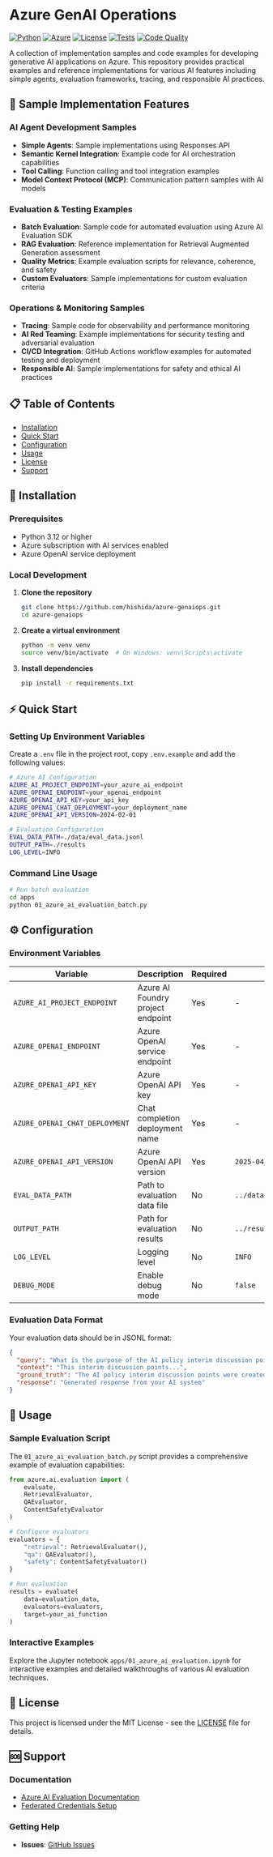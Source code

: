 # Azure GenAI Operations

[![Python](https://img.shields.io/badge/Python-3.12%2B-blue.svg)](https://python.org)
[![Azure](https://img.shields.io/badge/Azure-AI%20Services-0078d4.svg)](https://azure.microsoft.com/en-us/products/ai-services/)
[![License](https://img.shields.io/badge/License-MIT-green.svg)](LICENSE)
[![Tests](https://github.com/hishida/azure-genaiops/actions/workflows/ai-agent-evals.yml/badge.svg)](https://github.com/hishida/azure-genaiops/actions)
[![Code Quality](https://img.shields.io/badge/Code%20Quality-Pylint-yellow.svg)](https://pylint.org/)

A collection of implementation samples and code examples for developing generative AI applications on Azure. This repository provides practical examples and reference implementations for various AI features including simple agents, evaluation frameworks, tracing, and responsible AI practices.

## 🚀 Sample Implementation Features

### AI Agent Development Samples

- **Simple Agents**: Sample implementations using Responses API
- **Semantic Kernel Integration**: Example code for AI orchestration capabilities
- **Tool Calling**: Function calling and tool integration examples
- **Model Context Protocol (MCP)**: Communication pattern samples with AI models

### Evaluation & Testing Examples

- **Batch Evaluation**: Sample code for automated evaluation using Azure AI Evaluation SDK
- **RAG Evaluation**: Reference implementation for Retrieval Augmented Generation assessment
- **Quality Metrics**: Example evaluation scripts for relevance, coherence, and safety
- **Custom Evaluators**: Sample implementations for custom evaluation criteria

### Operations & Monitoring Samples

- **Tracing**: Sample code for observability and performance monitoring
- **AI Red Teaming**: Example implementations for security testing and adversarial evaluation
- **CI/CD Integration**: GitHub Actions workflow examples for automated testing and deployment
- **Responsible AI**: Sample implementations for safety and ethical AI practices

## 📋 Table of Contents

- [Installation](#installation)
- [Quick Start](#quick-start)
- [Configuration](#configuration)
- [Usage](#usage)
- [License](#license)
- [Support](#support)

## 🔧 Installation

### Prerequisites

- Python 3.12 or higher
- Azure subscription with AI services enabled
- Azure OpenAI service deployment

### Local Development

1. **Clone the repository**

   ```bash
   git clone https://github.com/hishida/azure-genaiops.git
   cd azure-genaiops
   ```

2. **Create a virtual environment**

   ```bash
   python -m venv venv
   source venv/bin/activate  # On Windows: venv\Scripts\activate
   ```

3. **Install dependencies**

   ```bash
   pip install -r requirements.txt
   ```

## ⚡ Quick Start

### Setting Up Environment Variables

Create a `.env` file in the project root, copy `.env.example` and add the following values:

```bash
# Azure AI Configuration
AZURE_AI_PROJECT_ENDPOINT=your_azure_ai_endpoint
AZURE_OPENAI_ENDPOINT=your_openai_endpoint
AZURE_OPENAI_API_KEY=your_api_key
AZURE_OPENAI_CHAT_DEPLOYMENT=your_deployment_name
AZURE_OPENAI_API_VERSION=2024-02-01

# Evaluation Configuration
EVAL_DATA_PATH=./data/eval_data.jsonl
OUTPUT_PATH=./results
LOG_LEVEL=INFO
```

### Command Line Usage

```bash
# Run batch evaluation
cd apps
python 01_azure_ai_evaluation_batch.py
```

## ⚙️ Configuration

### Environment Variables

| Variable | Description | Required | Default |
|----------|-------------|----------|---------|
| `AZURE_AI_PROJECT_ENDPOINT` | Azure AI Foundry project endpoint | Yes | - |
| `AZURE_OPENAI_ENDPOINT` | Azure OpenAI service endpoint | Yes | - |
| `AZURE_OPENAI_API_KEY` | Azure OpenAI API key | Yes | - |
| `AZURE_OPENAI_CHAT_DEPLOYMENT` | Chat completion deployment name | Yes | - |
| `AZURE_OPENAI_API_VERSION` | Azure OpenAI API version | Yes | `2025-04-01-preview` |
| `EVAL_DATA_PATH` | Path to evaluation data file | No | `../data/eval_data.jsonl` |
| `OUTPUT_PATH` | Path for evaluation results | No | `../results/evaluation_results.json` |
| `LOG_LEVEL` | Logging level | No | `INFO` |
| `DEBUG_MODE` | Enable debug mode | No | `false` |

### Evaluation Data Format

Your evaluation data should be in JSONL format:

```json
{
  "query": "What is the purpose of the AI policy interim discussion points?",
  "context": "This interim discussion points...",
  "ground_truth": "The AI policy interim discussion points were created...",
  "response": "Generated response from your AI system"
}
```

## 📖 Usage

### Sample Evaluation Script

The `01_azure_ai_evaluation_batch.py` script provides a comprehensive example of evaluation capabilities:

```python
from azure.ai.evaluation import (
    evaluate,
    RetrievalEvaluator,
    QAEvaluator,
    ContentSafetyEvaluator
)

# Configure evaluators
evaluators = {
    "retrieval": RetrievalEvaluator(),
    "qa": QAEvaluator(),
    "safety": ContentSafetyEvaluator()
}

# Run evaluation
results = evaluate(
    data=evaluation_data,
    evaluators=evaluators,
    target=your_ai_function
)
```

### Interactive Examples

Explore the Jupyter notebook `apps/01_azure_ai_evaluation.ipynb` for interactive examples and detailed walkthroughs of various AI evaluation techniques.

## 📄 License

This project is licensed under the MIT License - see the [LICENSE](LICENSE) file for details.

## 🆘 Support

### Documentation

- [Azure AI Evaluation Documentation](docs/azure_ai_evaluation_batch_processing.md)
- [Federated Credentials Setup](docs/setup-federated-credentials.md)

### Getting Help

- **Issues**: [GitHub Issues](https://github.com/hishida/azure-genaiops/issues)